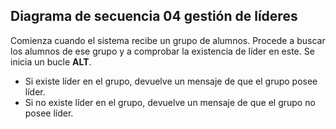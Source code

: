 ## Diagrama de secuencia 04 gestión de líderes

Comienza cuando el sistema recibe un grupo de alumnos. Procede a buscar los alumnos de ese grupo y a comprobar la existencia de líder en este. Se inicia un bucle **ALT**.
* Si existe líder en el grupo, devuelve un mensaje de que el grupo posee líder.
* Si no existe líder en el grupo, devuelve un mensaje de que el grupo no posee líder.
